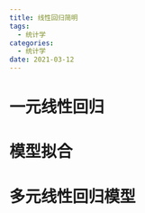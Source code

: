 ```yaml
---
title: 线性回归简明
tags:
  - 统计学
categories:
  - 统计学 
date: 2021-03-12
---
```

# 一元线性回归
# 模型拟合

# 多元线性回归模型